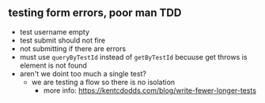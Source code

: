 ## testing form errors, poor man TDD

- test username empty
- test submit should not fire
- not submitting if there are errors
- must use `queryByTestId` instead of `getByTestId` becuuse get throws is element is not found
- aren't we doint too much a single test?
  - we are testing a flow so there is no isolation
    - more info: https://kentcdodds.com/blog/write-fewer-longer-tests

